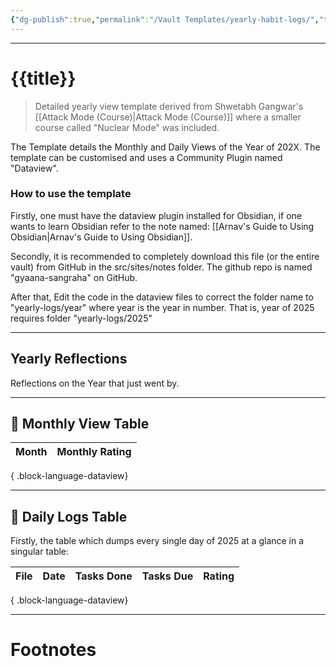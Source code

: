 ```yaml
---
{"dg-publish":true,"permalink":"/Vault Templates/yearly-habit-logs/","tags":["Productivity"]}
---
```



---
# {{title}}
> Detailed yearly view template derived from Shwetabh Gangwar's [[Attack Mode (Course)\|Attack Mode (Course)]] where a smaller course called "Nuclear Mode" was included. 

The Template details the Monthly and Daily Views of the Year of 202X.
The template can be customised and uses a Community Plugin named "Dataview".

### How to use the template
Firstly, one must have the dataview plugin installed for Obsidian, if one wants to learn Obsidian refer to the note named: [[Arnav's Guide to Using Obsidian\|Arnav's Guide to Using Obsidian]]. 

Secondly, it is recommended to completely download this file (or the entire vault) from GitHub in the src/sites/notes folder. The github repo is named "gyaana-sangraha" on GitHub.

After that,
Edit the code in the dataview files to correct the folder name to "yearly-logs/year" where year is the year in number. That is, year of 2025 requires folder "yearly-logs/2025"

---
## Yearly Reflections
Reflections on the Year that just went by.

---
## 📅 Monthly View Table
| Month | Monthly Rating |
| ----- | -------------- |

{ .block-language-dataview}

---
## 📅 Daily Logs Table
Firstly, the table which dumps every single day of 2025 at a glance in a singular table:

| File | Date | Tasks Done | Tasks Due | Rating |
| ---- | ---- | ---------- | --------- | ------ |

{ .block-language-dataview}



---
# Footnotes